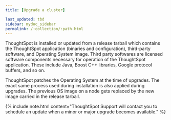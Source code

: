 ```yaml
---
title: [Upgrade a cluster]

last_updated: tbd
sidebar: mydoc_sidebar
permalink: /:collection/:path.html
---
```


ThoughtSpot is installed or updated from a release tarball which contains the ThoughtSpot application (binaries and configuration), third-party software, and Operating System image. Third party softwares are licensed software components necessary for operation of the ThoughtSpot application. These include Java, Boost C++ libraries, Google protocol buffers, and so on.

ThoughtSpot patches the Operating System at the time of upgrades. The exact same process used during installation is also applied during upgrades. The previous OS image on a node gets replaced by the new image carried in the release tarball.

{% include note.html content="ThoughtSpot Support will contact you to schedule an update when a minor or major upgrade becomes available." %}

<!--## Upgrade using Management Console

{% include note.html content="The Management Console is now available in **beta** for customers with ThoughtSpot 5.3 or later. Please contact ThoughtSpot Support, if you want to try it." %}

ThoughtSpot now comes with a brand new Management Console that allows you to upgrade a cluster. When a new release or a patch is available for update, it appears under the **Update** menu in the Management Console as seen below:
![]({{ site.baseurl }}/images/update-available.png "cluster update")

Upgrading a cluster typically involves three steps:
- **Download release**:This option allows you to download a valid release tarball from an available list.
- **Pre-update checks**: This option enables you to run a series of diagnostic health checks to test the server readiness before the cluster upgrade.
- **Update cluster**: This option allows you to upgrade the cluster once you successfully completed the pre-update checks.

{% include note.html content="Ensure that you perform all pre-update checks well in advance to avoid any unforeseen issues before the scheduled maintenance window." %}

To update a cluster:
1. Log into ThoughtSpot from a browser.
2. Click the **Admin** menu on the top navigation bar.

   ![]({{ site.baseurl }}/images/admin.png)

   This opens the ThoughtSpot Management Console.
3. Click **Update** menu on the top navigation bar.

   ![]({{ site.baseurl }}/images/update1.png)

4. Expand the update you wish to use from the **Available Updates** list. This takes you to three-step process as explained above:

    ![]({{ site.baseurl }}/images/update-steps.png)

    - Click **Download** in the Download release section to download a new release tarball from the ThoughtSpot release server. Wait for the download to complete.
    - Click **Pre-Update** in the Pre-update checks section to run a series of health tests. Wait for the checks to complete.
    - Click **Update** in the Update cluster section to update your cluster to the new release version. Always perform this under a scheduled maintenance period.
-->
